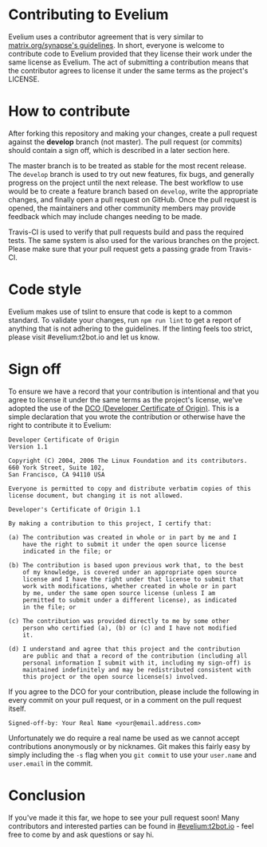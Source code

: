 # Contributing to Evelium

Evelium uses a contributor agreement that is very similar to [matrix.org/synapse's guidelines](https://github.com/matrix-org/synapse/blob/master/CONTRIBUTING.rst). In short, everyone is welcome to contribute code to Evelium provided that they license their work under the same license as Evelium. The act of submitting a contribution means that the contributor agrees to license it under the same terms as the project's LICENSE.

# How to contribute

After forking this repository and making your changes, create a pull request against the **develop** branch (not master). The pull request (or commits) should contain a sign off, which is described in a later section here.

The master branch is to be treated as stable for the most recent release. The `develop` branch is used to try out new features, fix bugs, and generally progress on the project until the next release. The best workflow to use would be to create a feature branch based on `develop`, write the appropriate changes, and finally open a pull request on GitHub. Once the pull request is opened, the maintainers and other community members may provide feedback which may include changes needing to be made. 

Travis-CI is used to verify that pull requests build and pass the required tests. The same system is also used for the various branches on the project. Please make sure that your pull request gets a passing grade from Travis-CI.

# Code style

Evelium makes use of tslint to ensure that code is kept to a common standard. To validate your changes, run `npm run lint` to get a report of anything that is not adhering to the guidelines. If the linting feels too strict, please visit #evelium:t2bot.io and let us know.

# Sign off

To ensure we have a record that your contribution is intentional and that you agree to license it under the same terms as the project's license, we've adopted the use of the [DCO (Developer Certificate of Origin)](https://developercertificate.org/). This is a simple declaration that you wrote the contribution or otherwise have the right to contribute it to Evelium:
```
Developer Certificate of Origin
Version 1.1

Copyright (C) 2004, 2006 The Linux Foundation and its contributors.
660 York Street, Suite 102,
San Francisco, CA 94110 USA

Everyone is permitted to copy and distribute verbatim copies of this
license document, but changing it is not allowed.

Developer's Certificate of Origin 1.1

By making a contribution to this project, I certify that:

(a) The contribution was created in whole or in part by me and I
    have the right to submit it under the open source license
    indicated in the file; or

(b) The contribution is based upon previous work that, to the best
    of my knowledge, is covered under an appropriate open source
    license and I have the right under that license to submit that
    work with modifications, whether created in whole or in part
    by me, under the same open source license (unless I am
    permitted to submit under a different license), as indicated
    in the file; or

(c) The contribution was provided directly to me by some other
    person who certified (a), (b) or (c) and I have not modified
    it.

(d) I understand and agree that this project and the contribution
    are public and that a record of the contribution (including all
    personal information I submit with it, including my sign-off) is
    maintained indefinitely and may be redistributed consistent with
    this project or the open source license(s) involved.
```

If you agree to the DCO for your contribution, please include the following in every commit on your pull request, or in a comment on the pull request itself.

```
Signed-off-by: Your Real Name <your@email.address.com>
```

Unfortunately we do require a real name be used as we cannot accept contributions anonymously or by nicknames. Git makes this fairly easy by simply including the `-s` flag when you `git commit` to use your `user.name` and `user.email` in the commit. 

# Conclusion

If you've made it this far, we hope to see your pull request soon! Many contributors and interested parties can be found in [#evelium:t2bot.io](https://matrix.to/#/#evelium:t2bot.io) - feel free to come by and ask questions or say hi.
